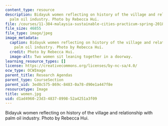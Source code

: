 ```yaml
---
content_type: resource
description: Bidayuk women reflecting on history of the village and relationship with
  palm oil industry. Photo by Rebecca Hui.
file: /courses/11-384-malaysia-sustainable-cities-practicum-spring-2018/d1ad496023d34837899852a4251a3f09_women.jpg
file_size: 46855
file_type: image/jpeg
image_metadata:
  caption: Bidayuk women reflecting on history of the village and relationship with
    palm oil industry. Photo by Rebecca Hui.
  credit: Photo by Rebecca Hui.
  image-alt: Two women sit leaning together in a doorway.
learning_resource_types: []
license: https://creativecommons.org/licenses/by-nc-sa/4.0/
ocw_type: OCWImage
parent_title: Research Agendas
parent_type: CourseSection
parent_uid: 3ed8c575-869c-8483-0a78-d90e1a447f8e
resourcetype: Image
title: women.jpg
uid: d1ad4960-23d3-4837-8998-52a4251a3f09
---
```

Bidayuk women reflecting on history of the village and relationship with palm oil industry. Photo by Rebecca Hui.
